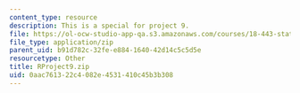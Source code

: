 ```yaml
---
content_type: resource
description: This is a special for project 9.
file: https://ol-ocw-studio-app-qa.s3.amazonaws.com/courses/18-443-statistics-for-applications-spring-2015/0aac761322c4082e4531410c45b3b308_RProject9.zip
file_type: application/zip
parent_uid: b91d782c-32fe-e884-1640-42d14c5c5d5e
resourcetype: Other
title: RProject9.zip
uid: 0aac7613-22c4-082e-4531-410c45b3b308
---
```

